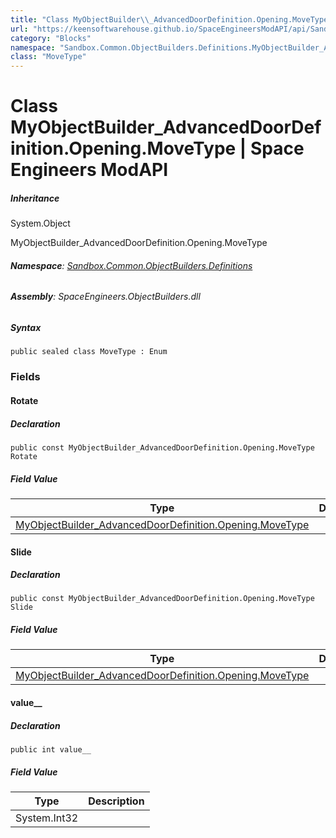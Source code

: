 ```yaml
---
title: "Class MyObjectBuilder\\_AdvancedDoorDefinition.Opening.MoveType"
url: "https://keensoftwarehouse.github.io/SpaceEngineersModAPI/api/Sandbox.Common.ObjectBuilders.Definitions.MyObjectBuilder_AdvancedDoorDefinition.Opening.MoveType.html"
category: "Blocks"
namespace: "Sandbox.Common.ObjectBuilders.Definitions.MyObjectBuilder_AdvancedDoorDefinition.Opening"
class: "MoveType"
---
```


# Class MyObjectBuilder\_AdvancedDoorDefinition.Opening.MoveType | Space Engineers ModAPI

##### Inheritance

System.Object

MyObjectBuilder\_AdvancedDoorDefinition.Opening.MoveType

###### **Namespace**: [Sandbox.Common.ObjectBuilders.Definitions](https://keensoftwarehouse.github.io/SpaceEngineersModAPI/api/Sandbox.Common.ObjectBuilders.Definitions.html)

###### **Assembly**: SpaceEngineers.ObjectBuilders.dll

##### Syntax

```
public sealed class MoveType : Enum
```

### Fields

#### Rotate

##### Declaration

```
public const MyObjectBuilder_AdvancedDoorDefinition.Opening.MoveType Rotate
```

##### Field Value

| Type | Description |
| --- | --- |
| [MyObjectBuilder\_AdvancedDoorDefinition.Opening.MoveType](https://keensoftwarehouse.github.io/SpaceEngineersModAPI/api/Sandbox.Common.ObjectBuilders.Definitions.MyObjectBuilder_AdvancedDoorDefinition.Opening.MoveType.html) |     |

#### Slide

##### Declaration

```
public const MyObjectBuilder_AdvancedDoorDefinition.Opening.MoveType Slide
```

##### Field Value

| Type | Description |
| --- | --- |
| [MyObjectBuilder\_AdvancedDoorDefinition.Opening.MoveType](https://keensoftwarehouse.github.io/SpaceEngineersModAPI/api/Sandbox.Common.ObjectBuilders.Definitions.MyObjectBuilder_AdvancedDoorDefinition.Opening.MoveType.html) |     |

#### value\_\_

##### Declaration

```
public int value__
```

##### Field Value

| Type | Description |
| --- | --- |
| System.Int32 |     |